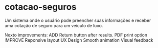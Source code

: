 # cotacao-seguros
 Um sistema onde o usuário pode preencher suas informações e receber uma cotação de seguro para um veículo de luxo.

Nexto improvements: 
ADD
    Return button after results.
    PDF print option
IMPROVE
    Reponsive layout
    UX Design
    Smooth animation
    Visual feedback
